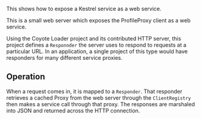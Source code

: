 This shows how to expose a Kestrel service as a web service.

This is a small web server which exposes the ProfileProxy client as a web service.

Using the Coyote Loader project and its contributed HTTP server, this project defines a `Responnder` the server uses to respond to requests at a particular URL. In an application, a single project of this type would have responders for many different service proxies.

## Operation
When a request comes in, it is mapped to a `Responder`. That responder retrieves a cached Proxy from the web server through the `ClientRegistry` then makes a service call through that proxy. The responses are marshaled into JSON and returned across the HTTP connection.